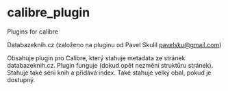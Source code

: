 # calibre_plugin
Plugins for calibre

Databazeknih.cz (založeno na pluginu od Pavel Skulil <pavelsku@gmail.com>)

Obsahuje plugin pro Calibre, který stahuje metadata ze stránek databazeknih.cz. Plugin funguje (dokud opět nezmění struktůru stránek). Stahuje také sérii knih a přidává index. Také stahuje velký obal, pokud je dostupný. 

